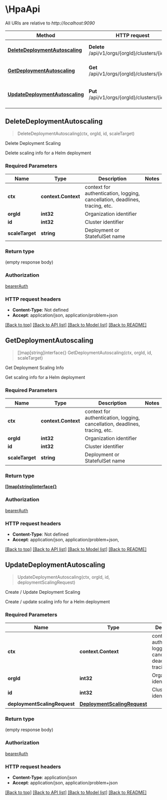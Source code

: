 # \HpaApi

All URIs are relative to *http://localhost:9090*

Method | HTTP request | Description
------------- | ------------- | -------------
[**DeleteDeploymentAutoscaling**](HpaApi.md#DeleteDeploymentAutoscaling) | **Delete** /api/v1/orgs/{orgId}/clusters/{id}/hpa | Delete Deployment Scaling
[**GetDeploymentAutoscaling**](HpaApi.md#GetDeploymentAutoscaling) | **Get** /api/v1/orgs/{orgId}/clusters/{id}/hpa | Get Deployment Scaling Info
[**UpdateDeploymentAutoscaling**](HpaApi.md#UpdateDeploymentAutoscaling) | **Put** /api/v1/orgs/{orgId}/clusters/{id}/hpa | Create / Update Deployment Scaling



## DeleteDeploymentAutoscaling

> DeleteDeploymentAutoscaling(ctx, orgId, id, scaleTarget)

Delete Deployment Scaling

Delete scaling info for a Helm deployment

### Required Parameters


Name | Type | Description  | Notes
------------- | ------------- | ------------- | -------------
**ctx** | **context.Context** | context for authentication, logging, cancellation, deadlines, tracing, etc.
**orgId** | **int32**| Organization identifier | 
**id** | **int32**| Cluster identifier | 
**scaleTarget** | **string**| Deployment or StatefulSet name | 

### Return type

 (empty response body)

### Authorization

[bearerAuth](../README.md#bearerAuth)

### HTTP request headers

- **Content-Type**: Not defined
- **Accept**: application/json, application/problem+json

[[Back to top]](#) [[Back to API list]](../README.md#documentation-for-api-endpoints)
[[Back to Model list]](../README.md#documentation-for-models)
[[Back to README]](../README.md)


## GetDeploymentAutoscaling

> []map[string]interface{} GetDeploymentAutoscaling(ctx, orgId, id, scaleTarget)

Get Deployment Scaling Info

Get scaling info for a Helm deployment

### Required Parameters


Name | Type | Description  | Notes
------------- | ------------- | ------------- | -------------
**ctx** | **context.Context** | context for authentication, logging, cancellation, deadlines, tracing, etc.
**orgId** | **int32**| Organization identifier | 
**id** | **int32**| Cluster identifier | 
**scaleTarget** | **string**| Deployment or StatefulSet name | 

### Return type

[**[]map[string]interface{}**](map[string]interface{}.md)

### Authorization

[bearerAuth](../README.md#bearerAuth)

### HTTP request headers

- **Content-Type**: Not defined
- **Accept**: application/json, application/problem+json, 

[[Back to top]](#) [[Back to API list]](../README.md#documentation-for-api-endpoints)
[[Back to Model list]](../README.md#documentation-for-models)
[[Back to README]](../README.md)


## UpdateDeploymentAutoscaling

> UpdateDeploymentAutoscaling(ctx, orgId, id, deploymentScalingRequest)

Create / Update Deployment Scaling

Create / update scaling info for a Helm deployment

### Required Parameters


Name | Type | Description  | Notes
------------- | ------------- | ------------- | -------------
**ctx** | **context.Context** | context for authentication, logging, cancellation, deadlines, tracing, etc.
**orgId** | **int32**| Organization identifier | 
**id** | **int32**| Cluster identifier | 
**deploymentScalingRequest** | [**DeploymentScalingRequest**](DeploymentScalingRequest.md)|  | 

### Return type

 (empty response body)

### Authorization

[bearerAuth](../README.md#bearerAuth)

### HTTP request headers

- **Content-Type**: application/json
- **Accept**: application/json, application/problem+json

[[Back to top]](#) [[Back to API list]](../README.md#documentation-for-api-endpoints)
[[Back to Model list]](../README.md#documentation-for-models)
[[Back to README]](../README.md)

